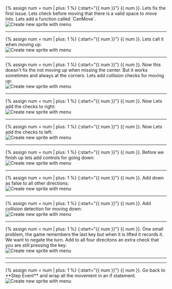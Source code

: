 

<div class = "row">
<div class="col-12 col-lg-4 col align-self-center">
<div markdown = "1">
{% assign num = num | plus: 1 %}
{:start="{{ num }}"}
{{ num }}.  Lets fix the first issue.  Lets check before moving that there is a valid space to move into.  Lets add a function called `CanMove`.

</div>
</div>
<div class="col-12 col-lg-8">
<img src="images/CanMoveDefinition.jpg" class= "img-fluid"  alt="Create new sprite with menu">
</div>
</div>

_____ 

<div class = "row">
<div class="col-12 col-lg-4 col align-self-center">
<div markdown = "1">
{% assign num = num | plus: 1 %}
{:start="{{ num }}"}
{{ num }}.  Lets call it when moving up:

</div>
</div>
<div class="col-12 col-lg-8">
<img src="images/AddCanMoveUp.jpg" class= "img-fluid"  alt="Create new sprite with menu">
</div>
</div>

_____ 

<div class = "row">
<div class="col-12 col-lg-4 col align-self-center">
<div markdown = "1">
{% assign num = num | plus: 1 %}
{:start="{{ num }}"}
{{ num }}.  Now this doesn't fix the not moving up when missing the center.  But it works sometimes and always at the corners.  Lets add collision checks for moving up:

</div>
</div>
<div class="col-12 col-lg-8">
<img src="images/AddCanMoveUp.jpg" class= "img-fluid"  alt="Create new sprite with menu">
</div>
</div>

_____ 

<div class = "row">
<div class="col-12 col-lg-4 col align-self-center">
<div markdown = "1">
{% assign num = num | plus: 1 %}
{:start="{{ num }}"}
{{ num }}.  Now Lets add the checks to right:
</div>
</div>
<div class="col-12 col-lg-8">
<img src="images/AddCanMoveRight.jpg" class= "img-fluid"  alt="Create new sprite with menu">
</div>
</div>

_____ 

<div class = "row">
<div class="col-12 col-lg-4 col align-self-center">
<div markdown = "1">
{% assign num = num | plus: 1 %}
{:start="{{ num }}"}
{{ num }}.  Now Lets add the checks to left:
</div>
</div>
<div class="col-12 col-lg-8">
<img src="images/AddCanMoveLeft.jpg" class= "img-fluid"  alt="Create new sprite with menu">
</div>
</div>

_____ 

<div class = "row">
<div class="col-12 col-lg-4 col align-self-center">
<div markdown = "1">
{% assign num = num | plus: 1 %}
{:start="{{ num }}"}
{{ num }}.  Before we finish up lets add controls for going down:
</div>
</div>
<div class="col-12 col-lg-8">
<img src="images/AddDownDirection.jpg" class= "img-fluid"  alt="Create new sprite with menu">
</div>
</div>

_____ 

<div class = "row">
<div class="col-12 col-lg-4 col align-self-center">
<div markdown = "1">
{% assign num = num | plus: 1 %}
{:start="{{ num }}"}
{{ num }}.  Add down as false to all other directions:
</div>
</div>
<div class="col-12 col-lg-8">
<img src="images/AddMoveDownCheck.jpg" class= "img-fluid"  alt="Create new sprite with menu">
</div>
</div>

_____ 

<div class = "row">
<div class="col-12 col-lg-4 col align-self-center">
<div markdown = "1">
{% assign num = num | plus: 1 %}
{:start="{{ num }}"}
{{ num }}.  Add collision detection for moving down:
</div>
</div>
<div class="col-12 col-lg-8">
<img src="images/CollisionDownPacMan.jpg" class= "img-fluid"  alt="Create new sprite with menu">
</div>
</div>

_____ 

<div class = "row">
<div class="col-12 col-lg-4 col align-self-center">
<div markdown = "1">
{% assign num = num | plus: 1 %}
{:start="{{ num }}"}
{{ num }}.  One small problem, the game remembers the last key but when it is lifted it records it.  We want to negate the turn.  Add to all four direcitons an extra check that you are still pressing the key:
</div>
</div>
<div class="col-12 col-lg-8">
<img src="images/andkeyboardCheckFix.jpg" class= "img-fluid"  alt="Create new sprite with menu">
</div>
</div>

_____ 

_____ 
<div class = "row">
<div class="col-12 col-lg-4 col align-self-center">
<div markdown = "1">
{% assign num = num | plus: 1 %}
{:start="{{ num }}"}
{{ num }}.  Go back to **Step Event** and wrap all the movement in an if statement.
</div>
</div>
<div class="col-12 col-lg-8">
<img src="images/IsTurningFalseCheckf.jpg" class= "img-fluid"  alt="Create new sprite with menu">
</div>
</div>